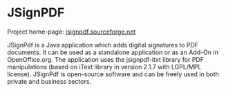 # JSignPDF

Project home-page: [jsignpdf.sourceforge.net](http://jsignpdf.sourceforge.net)

JSignPdf is a Java application which adds digital signatures to PDF documents. 
It can be used as a standalone application or as an Add-On in OpenOffice.org. 
The application uses the jsignpdf-itxt library for PDF manipulations 
(based on iText library in version 2.1.7 with LGPL/MPL license). 
JSignPdf is open-source software and can be freely used in both private and business sectors.